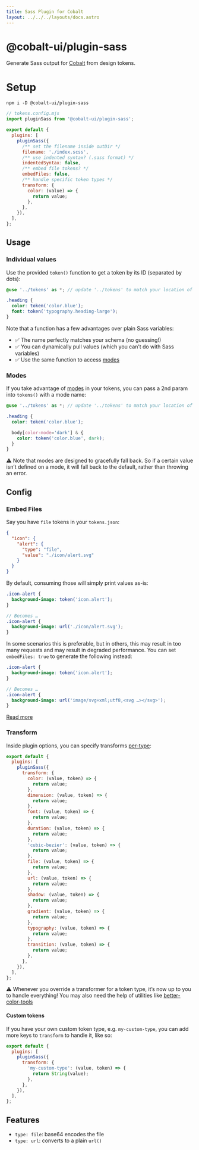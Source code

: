 ```yaml
---
title: Sass Plugin for Cobalt
layout: ../../../layouts/docs.astro
---
```


# @cobalt-ui/plugin-sass

Generate Sass output for [Cobalt](https://cobalt-ui.pages.dev) from design tokens.

# Setup

```
npm i -D @cobalt-ui/plugin-sass
```

```js
// tokens.config.mjs
import pluginSass from '@cobalt-ui/plugin-sass';

export default {
  plugins: [
    pluginSass({
      /** set the filename inside outDir */
      filename: './index.scss',
      /** use indented syntax? (.sass format) */
      indentedSyntax: false,
      /** embed file tokens? */
      embedFiles: false,
      /** handle specific token types */
      transform: {
        color: (value) => {
          return value;
        },
      },
    }),
  ],
};
```

## Usage

### Individual values

Use the provided `token()` function to get a token by its ID (separated by dots):

```scss
@use '../tokens' as *; // update '../tokens' to match your location of tokens/index.scss

.heading {
  color: token('color.blue');
  font: token('typography.heading-large');
}
```

Note that a function has a few advantages over plain Sass variables:

- ✅ The name perfectly matches your schema (no guessing!)
- ✅ You can dynamically pull values (which you can’t do with Sass variables)
- ✅ Use the same function to access [modes](#modes)

### Modes

If you take advantage of [modes](https://cobalt-ui.pages.dev/docs/concepts/modes) in your tokens, you can pass a 2nd param into `tokens()` with a mode name:

```scss
@use '../tokens' as *; // update '../tokens' to match your location of tokens/index.scss

.heading {
  color: token('color.blue');

  body[color-mode='dark'] & {
    color: token('color.blue', dark);
  }
}
```

⚠️ Note that modes are designed to gracefully fall back. So if a certain value isn’t defined on a mode, it will fall back to the default, rather than throwing an error.

## Config

### Embed Files

Say you have `file` tokens in your `tokens.json`:

```json
{
  "icon": {
    "alert": {
      "type": "file",
      "value": "./icon/alert.svg"
    }
  }
}
```

By default, consuming those will simply print values as-is:

```scss
.icon-alert {
  background-image: token('icon.alert');
}

// Becomes …
.icon-alert {
  background-image: url('./icon/alert.svg');
}
```

In some scenarios this is preferable, but in others, this may result in too many requests and may result in degraded performance. You can set `embedFiles: true` to generate the following instead:

```scss
.icon-alert {
  background-image: token('icon.alert');
}

// Becomes …
.icon-alert {
  background-image: url('image/svg+xml;utf8,<svg …></svg>');
}
```

[Read more](https://css-tricks.com/data-uris/)

### Transform

Inside plugin options, you can specify transforms [per-type](https://cobalt-ui.pages.dev/reference/schema):

```js
export default {
  plugins: [
    pluginSass({
      transform: {
        color: (value, token) => {
          return value;
        },
        dimension: (value, token) => {
          return value;
        },
        font: (value, token) => {
          return value;
        },
        duration: (value, token) => {
          return value;
        },
        'cubic-bezier': (value, token) => {
          return value;
        },
        file: (value, token) => {
          return value;
        },
        url: (value, token) => {
          return value;
        },
        shadow: (value, token) => {
          return value;
        },
        gradient: (value, token) => {
          return value;
        },
        typography: (value, token) => {
          return value;
        },
        transition: (value, token) => {
          return value;
        },
      },
    }),
  ],
};
```

⚠️ Whenever you override a transformer for a token type, it’s now up to you to handle everything! You may also need the help of utilities like [better-color-tools](https://github.com/drwpow/better-color-tools)

#### Custom tokens

If you have your own custom token type, e.g. `my-custom-type`, you can add more keys to `transform` to handle it, like so:

```js
export default {
  plugins: [
    pluginSass({
      transform: {
        'my-custom-type': (value, token) => {
          return String(value);
        },
      },
    }),
  ],
};
```

## Features

- `type: file`: base64 encodes the file
- `type: url`: converts to a plain `url()`
